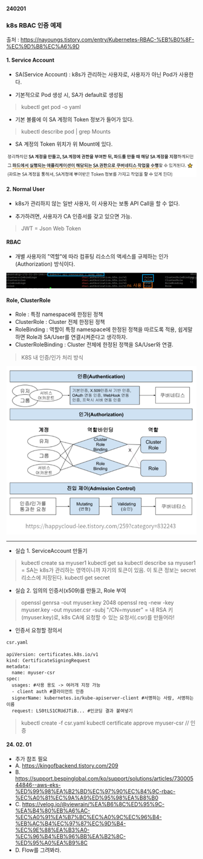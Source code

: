 #### 240201

### k8s RBAC 인증 예제

출처 : https://nayoungs.tistory.com/entry/Kubernetes-RBAC-%EB%B0%8F-%EC%9D%B8%EC%A6%9D

#### 1. Service Account

- SA(Service Account) : k8s가 관리하는 사용자로, 사용자가 아닌 Pod가 사용한다.

- 기본적으로 Pod 생성 시, SA가 default로 생성됨
 > kubectl get pod <POD> -o yaml 

- 기본 볼륨에 이 SA 계정의 Token 정보가 들어가 있다.
 > kubectl describe pod <POD> | grep Mounts
- SA 계정의 Token 위치가 위 Mount에 있다.

![Alt Text](./img/240201_1.png)

#### 2. Normal User

- k8s가 관리하지 않는 일반 사용자, 이 사용자는 보통 API Call을 할 수 없다.

- 추가하려면, 사용자가 CA 인증서를 갖고 있으면 가능.

> JWT = Json Web Token

#### RBAC

- 개별 사용자의 "역할"에 따라 컴퓨팅 리소스의 액세스를 규제하는 인가(Authorization) 방식이다.

![Alt Text](./img/240201_2.png)

#### Role, ClusterRole

- Role : 특정 namespace에 한정된 정책
- ClusterRole : Cluster 전체 한정된 정책
- RoleBinding : 역할이 특정 namespace에 한정된 정책을 따르도록 적용, 쉽게말하면 Role과 SA/User를 연결시켜준다고 생각하자.
- ClusterRoleBinding : Cluster 전체에 한정된 정책을 SA/User와 연결.

> K8S 내 인증/인가 처리 방식

![Alt Text](./img/240201_3.png)

------------------------

- 실습 1. ServiceAccount 만들기
 > kubectl create sa myuser1
 > kubectl get sa
 > kubectl describe sa myuser1
 = SA는 k8s가 관리하는 영역이니까 자기의 토큰이 있음. 이 토큰 정보는 secret 리소스에 저장된다.
 > kubectl get secret

 - 실습 2. 임의의 인증서(x509)를 만들고, Role 부여

 > openssl genrsa -out myuser.key 2048
 > openssl req -new -key myuser.key -out myuser.csr -subj "/CN=myuser"
  = 내 RSA 키(myuser.key)로, k8s CA에 요청할 수 있는 요청서(.csr)를 만들어라!

 - 인증서 요청할 정의서
```
csr.yaml

apiVersion: certificates.k8s.io/v1
kind: CertificateSigningRequest
metadata:
  name: myuser-csr
spec:
  usages: #사용 용도 -> 여러개 지정 가능
  - client auth #클라이언트 인증
  signerName: kubernetes.io/kube-apiserver-client #서명하는 사람, 서명하는 이름
  request: LS0tLS1CRUdJTiB... #인코딩 결과 붙여넣기
```
 > kubectl create -f csr.yaml
 > kubectl certificate approve myuser-csr // 인증

#### 24. 02. 01
 - 추가 참조 필요
 - A. https://kingofbackend.tistory.com/209
 - B. https://support.bespinglobal.com/ko/support/solutions/articles/73000544846--aws-eks-%ED%99%98%EA%B2%BD%EC%97%90%EC%84%9C-rbac-%EC%A0%81%EC%9A%A9%ED%95%98%EA%B8%B0
 - C. https://velog.io/@viewrain/%EA%B6%8C%ED%95%9C-%EA%B4%80%EB%A6%AC-%EC%A0%91%EA%B7%BC%EC%A0%9C%EC%96%B4-%EB%AC%B4%EC%97%87%EC%9D%B4-%EC%9E%88%EA%B3%A0-%EC%96%B4%EB%96%BB%EA%B2%8C-%ED%95%A0%EA%B9%8C
 - D. Flow를 그려봐라.

